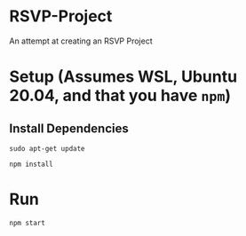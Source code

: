 # RSVP-Project
An attempt at creating an RSVP Project

# Setup (Assumes WSL, Ubuntu 20.04, and that you have `npm`)
## Install Dependencies
`sudo apt-get update`

`npm install`
# Run
`npm start`
